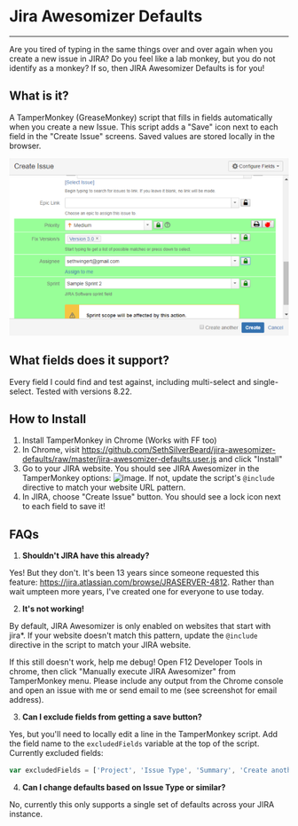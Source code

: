 # Jira Awesomizer Defaults
---------
Are you tired of typing in the same things over and over again when you create a new issue in JIRA?  Do you feel like a lab monkey, but you do not identify as a monkey? If so, then JIRA Awesomizer Defaults is for you!

What is it?
----------------
A TamperMonkey (GreaseMonkey) script that fills in fields automatically when you create a new Issue. This script adds a "Save" icon next to each field in the "Create Issue" screens. Saved values are stored locally in the browser.

![Jira Awesomizer screenshot](img/screenshot.png?raw=true "Screenshot")

What fields does it support?
------------
Every field I could find and test against, including multi-select and single-select. Tested with versions 8.22.

How to Install
------------
1. Install TamperMonkey in Chrome (Works with FF too)
1. In Chrome, visit https://github.com/SethSilverBeard/jira-awesomizer-defaults/raw/master/jira-awesomizer-defaults.user.js and click "Install"
1. Go to your JIRA website. You should see JIRA Awesomizer in the TamperMonkey options: ![image](https://user-images.githubusercontent.com/15022238/164320319-cce2680d-9a57-4e9f-b110-4cd32d154a87.png). If not, update the script's `@include` directive to match your website URL pattern.
1. In JIRA, choose "Create Issue" button. You should see a lock icon next to each field to save it!


FAQs
----------
1. **Shouldn't JIRA have this already?**

Yes! But they don't. It's been 13 years since someone requested this feature: https://jira.atlassian.com/browse/JRASERVER-4812. Rather than wait umpteen more years, I've created one for everyone to use today.

2. **It's not working!**

By default, JIRA Awesomizer is only enabled on websites that start with jira*. If your website doesn't match this pattern, update the `@include` directive in the script to match your JIRA website. 

If this still doesn't work, help me debug! Open F12 Developer Tools in chrome, then click "Manually execute JIRA Awesomizer" from TamperMonkey menu. Please include any output from the Chrome console and open an issue with me or send email to me (see screenshot for email address).

3. **Can I exclude fields from getting a save button?**

Yes, but you'll need to locally edit a line in the TamperMonkey script. Add the field name to the `excludedFields` variable at the top of the script. Currently excluded fields:
```javascript
var excludedFields = ['Project', 'Issue Type', 'Summary', 'Create another'];
```

4. **Can I change defaults based on Issue Type or similar?**

No, currently this only supports a single set of defaults across your JIRA instance.
